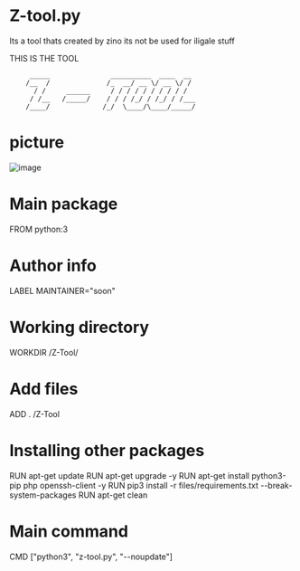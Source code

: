 # Z-tool.py
Its a tool thats created by zino
its not be used for iligale stuff



THIS IS THE TOOL

         _____               __________  ____  __ 
        /__  /              /_  __/ __ \/ __ \/ / 
          / /     ______     / / / / / / / / / /  
         / /__   /_____/    / / / /_/ / /_/ / /___
        /____/             /_/  \____/\____/_____/



# picture
![image](https://github.com/Zinxo3/Z-tool.py/assets/151643629/082f8e7d-1f34-4479-a8b0-03fde567af6f)



 

# Main package
FROM python:3

# Author info
LABEL MAINTAINER="soon"

# Working directory
WORKDIR /Z-Tool/
# Add files 
ADD . /Z-Tool

# Installing other packages
RUN apt-get update
RUN apt-get upgrade -y
RUN apt-get install python3-pip php openssh-client -y
RUN pip3 install -r files/requirements.txt --break-system-packages
RUN apt-get clean

# Main command
CMD ["python3", "z-tool.py", "--noupdate"]
